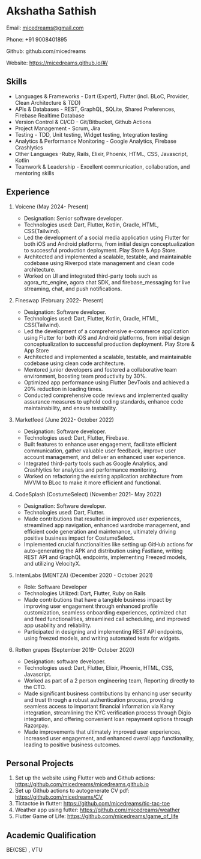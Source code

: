 # Akshatha Sathish

Email: micedreams@gmail.com

Phone: +91 9008401895

Github: github.com/micedreams

Website: https://micedreams.github.io/#/ 

## Skills

* Languages & Frameworks - Dart (Expert), Flutter (incl. BLoC, Provider, Clean Architecture & TDD)
* APIs & Databases - REST, GraphQL, SQLite, Shared Preferences, Firebase Realtime Database
* Version Control & CI/CD - Git/Bitbucket, Github Actions
* Project Management - Scrum, Jira
* Testing - TDD, Unit testing, Widget testing, Integration testing
* Analytics & Performance Monitoring - Google Analytics, Firebase Crashlytics
* Other Languages -Ruby, Rails, Elixir, Phoenix, HTML, CSS, Javascript, Kotlin
* Teamwork & Leadership - Excellent communication, collaboration, and mentoring skills


## Experience
1. Voicene (May 2024- Present)
   * Designation: Senior software developer.
   * Technologies used: Dart, Flutter, Kotlin, Gradle, HTML, CSS(Tailwind).
   * Led the development of a social media application using Flutter for both iOS and Android platforms, from initial design conceptualization to successful production deployment. Play Store & App Store.
   * Architected and implemented a scalable, testable, and maintainable codebase using Riverpod state management and clean code architecture.
   * Worked on UI and integrated third-party tools such as agora_rtc_engine, agora chat SDK, and firebase_messaging for live streaming, chat, and push notifications.

1. Fineswap (February 2022- Present)
   * Designation: Software developer.
   * Technologies used: Dart, Flutter, Kotlin, Gradle, HTML, CSS(Tailwind).
   * Led the development of a comprehensive e-commerce application using Flutter for both iOS and Android platforms, from initial design conceptualization to successful production deployment. Play Store & App Store
   * Architected and implemented a scalable, testable, and maintainable codebase using clean code architecture.
   * Mentored junior developers and fostered a collaborative team environment, boosting team productivity by 30%.
   * Optimized app performance using Flutter DevTools and achieved a 20% reduction in loading times.
   * Conducted comprehensive code reviews and implemented quality assurance measures to uphold coding standards, enhance code maintainability, and ensure testability.

1. Marketfeed (June 2022- October 2022) 
   * Designation: Software developer.
   * Technologies used:  Dart, Flutter, Firebase.
   * Built features to enhance user engagement, facilitate efficient communication, gather valuable user feedback, improve user account management, and deliver an enhanced user experience.
   * Integrated third-party tools such as Google Analytics, and Crashlytics for analytics and performance monitoring.
   * Worked on refactoring the existing application architecture from MVVM to BLoc to make it more efficient and functional.

1. CodeSplash (CostumeSelect) (November 2021- May 2022)
   * Designation: Software developer.
   * Technologies used:  Dart, Flutter.
   * Made contributions that resulted in improved user experiences, streamlined app navigation, enhanced wardrobe management, and efficient code generation and maintenance, ultimately driving positive business impact for CostumeSelect.
   * Implemented crucial functionalities like setting up GitHub actions for auto-generating the APK and distribution using Fastlane, writing REST API and GraphQL endpoints, implementing Freezed models, and utilizing VelocityX. 
   
1. IntemLabs (MENTZA) (December 2020 - October 2021)
   * Role: Software Developer
   * Technologies Utilized: Dart, Flutter, Ruby on Rails
   * Made contributions that have a tangible business impact by improving user engagement through enhanced profile customization, seamless onboarding experiences, optimized chat and feed functionalities, streamlined call scheduling, and improved app usability and reliability.
   * Participated in designing and implementing REST API endpoints, using freezed models, and writing automated tests for widgets. 

1. Rotten grapes (September 2019- October 2020)
   * Designation: software developer.
   * Technologies used: Dart, Flutter, Elixir, Phoenix,  HTML, CSS, Javascript.
   * Worked as part of a 2 person engineering team, Reporting directly to the CTO.
   * Made significant business contributions by enhancing user security and trust through a robust authentication process, providing seamless access to important financial information via Karvy integration, streamlining the KYC verification process through Digio integration, and offering convenient loan repayment options through Razorpay.
   * Made improvements that ultimately improved user experiences, increased user engagement, and enhanced overall app functionality, leading to positive business outcomes.

## Personal Projects
1. Set up the website using  Flutter web and Github actions: https://github.com/micedreams/micedreams.github.io
2. Set up Github actions to autogenerate CV pdf: https://github.com/micedreams/CV
1. Tictactoe in flutter: https://github.com/micedreams/tic-tac-toe
1. Weather app using futter: https://github.com/micedreams/weather
1. Flutter Game of Life: https://github.com/micedreams/game_of_life

## Academic Qualification
BE(CSE) , VTU 
